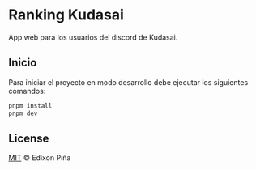 # Ranking Kudasai

App web para los usuarios del discord de Kudasai.

## Inicio

Para iniciar el proyecto en modo desarrollo debe ejecutar los siguientes comandos:

```sh
pnpm install
pnpm dev
```

## License

[MIT](https://github.com/EdixonAlberto/ranking-kudasai/blob/main/LICENSE) &copy; Edixon Piña
